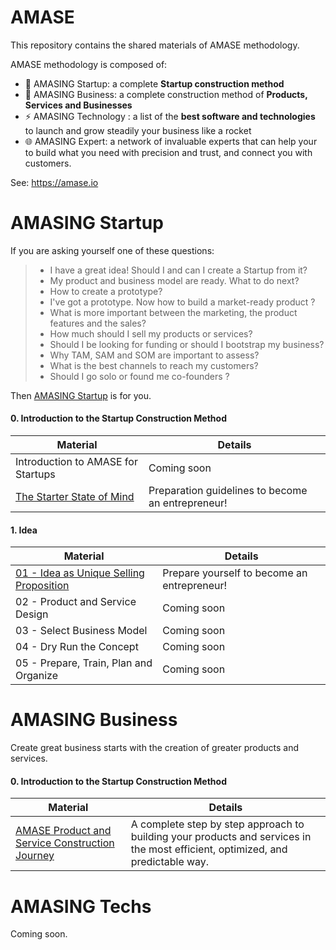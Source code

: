 # AMASE
This repository contains the shared materials of AMASE methodology.

AMASE methodology is composed of:
- 🚀 AMASING Startup: a complete **Startup construction method**
- 🏬 AMASING Business: a complete construction method of **Products, Services and Businesses** 
- ⚡ AMASING Technology : a list of the **best software and technologies** to launch and grow steadily your business like a rocket 
- 🌐 AMASING Expert: a network of invaluable experts that can help your to build what you need with precision and trust, and connect you with customers.      

See: https://amase.io


# AMASING Startup
If you are asking yourself one of these questions: 
> - I have a great idea! Should I and can I create a Startup from it?
> - My product and business model are ready. What to do next? 
> - How to create a prototype?
> - I've got a prototype. Now how to build a market-ready product ?
> - What is more important between the marketing, the product features and the sales?
> - How much should I sell my products or services?
> - Should I be looking for funding or should I bootstrap my business?
> - Why TAM, SAM and SOM are important to assess?
> - What is the best channels to reach my customers?
> - Should I go solo or found me co-founders ?

Then [AMASING Startup](https://www.amase.io/amase-startup/index.html) is for you.

#### 0. Introduction to the Startup Construction Method 
| Material               |Details                          |
|----------------|-------------------------------|
|Introduction to AMASE for Startups |Coming soon |
|[The Starter State of Mind]([https://www.amase.io/amase-startup/0_Method/AMASE%20-%20The%20Starter%20State%20of%20Mind.pdf](https://www.amase.io/amase-startup/0_Method/AMASE%20-%20The%20Starter%20State%20of%20Mind.pdf))| Preparation guidelines to become an entrepreneur! |


#### 1. Idea 
| Material               |Details                          |
|----------------|-------------------------------|
|[01 - Idea as Unique Selling Proposition]([https://www.amase.io/amase-startup/1_Idea/01%20-%20Idea%20as%20Unique%20Selling%20Proposition.pdf](https://www.amase.io/amase-startup/1_Idea/01%20-%20Idea%20as%20Unique%20Selling%20Proposition.pdf)) | Prepare yourself to become an entrepreneur! |
|02 - Product and Service Design|Coming soon |
|03 - Select Business Model|Coming soon|
|04 - Dry Run the Concept|Coming soon|
|05 - Prepare, Train, Plan and Organize|Coming soon|



# AMASING Business
Create great business starts with the creation of greater products and services.

 #### 0. Introduction to the Startup Construction Method 
| Material               |Details                          |
|----------------|-------------------------------|
|[AMASE Product and Service Construction Journey](https://www.amase.io/amase-business/AMASE-Product_and_Service_Construction_Journey_V01.pdf) | A complete step by step approach to building your products and services in the most efficient, optimized, and predictable way. |


# AMASING Techs
Coming soon.
